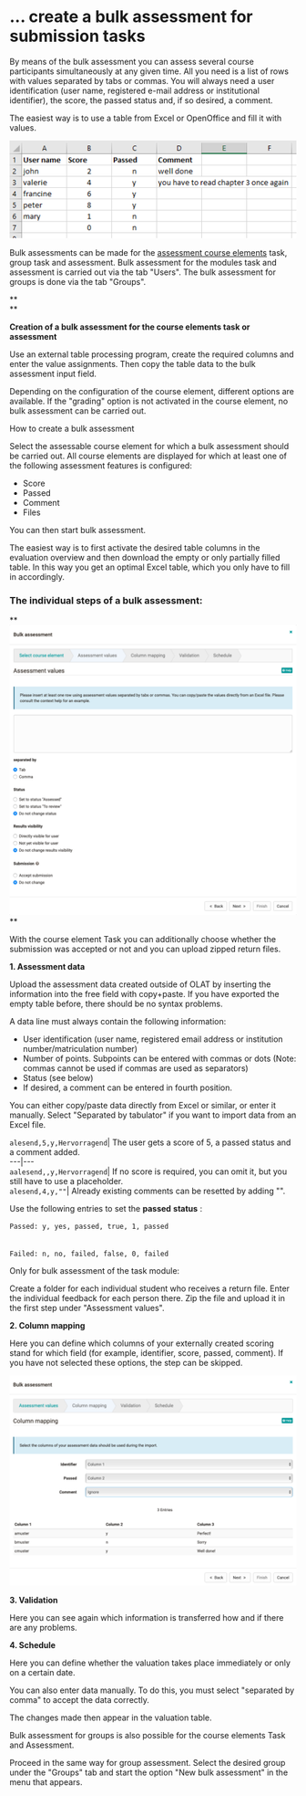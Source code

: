 # ... create a bulk assessment for submission tasks

By means of the bulk assessment you can assess several course participants
simultaneously at any given time. All you need is a list of rows with values
separated by tabs or commas. You will always need a user identification (user
name, registered e-mail address or institutional identifier), the score, the
passed status and, if so desired, a comment.

The easiest way is to use a table from Excel or OpenOffice and fill it with
values.

![](assets/bulk_assessment_excel.png)

Bulk assessments can be made for the [assessment course
elements](Assessment+of+course+modules.html) task, group task and assessment.
Bulk assessment for the modules task and assessment is carried out via the tab
"Users". The bulk assessment for groups is done via the tab "Groups".

 **  
**

 **Creation of a bulk assessment for the course elements task or assessment**

Use an external table processing program, create the required columns and
enter the value assignments. Then copy the table data to the bulk assessment
input field.

Depending on the configuration of the course element, different options are
available. If the "grading" option is not activated in the course element, no
bulk assessment can be carried out.

 How to create a bulk assessment

Select the assessable course element for which a bulk assessment should be
carried out. All course elements are displayed for which at least one of the
following assessment features is configured:

  * Score
  * Passed
  * Comment
  * Files

You can then start bulk assessment.

The easiest way is to first activate the desired table columns in the
evaluation overview and then download the empty or only partially filled
table. In this way you get an optimal Excel table, which you only have to fill
in accordingly.

###  **The individual steps of a bulk assessment:**

**![](assets/Bulk_assessment_EN.png)  
**

With the course element Task you can additionally choose whether the
submission was accepted or not and you can upload zipped return files.

  

 **1\. Assessment data**

Upload the assessment data created outside of OLAT by inserting the
information into the free field with copy+paste. If you have exported the
empty table before, there should be no syntax problems.

A data line must always contain the following information:

  * User identification (user name, registered email address or institution number/matriculation number)
  * Number of points. Subpoints can be entered with commas or dots (Note: commas cannot be used if commas are used as separators)
  * Status (see below)
  * If desired, a comment can be entered in fourth position.

You can either copy/paste data directly from Excel or similar, or enter it
manually. Select "Separated by tabulator" if you want to import data from an
Excel file.

`alesend,5,y,Hervorragend`| The user gets a score of 5, a passed status and a
comment added.  
---|---  
`aalesend,,y,Hervorragend`| If no score is required, you can omit it, but you
still have to use a placeholder.  
`alesend,4,y,""`| Already existing comments can be resetted by adding "".  
  
Use the following entries to set the **passed** **status** :

    
    
    Passed: y, yes, passed, true, 1, passed
    
    
    Failed: n, no, failed, false, 0, failed

  

Only for bulk assessment of the task module:

Create a folder for each individual student who receives a return file. Enter
the individual feedback for each person there. Zip the file and upload it in
the first step under "Assessment values".

 **2\. Column mapping**

Here you can define which columns of your externally created scoring stand for
which field (for example, identifier, score, passed, comment). If you have not
selected these options, the step can be skipped.

![](assets/BulkAssessment2_EN.png)

 **3\. Validation**

Here you can see again which information is transferred how and if there are
any problems.

 **4\. Schedule**

Here you can define whether the valuation takes place immediately or only on a
certain date.

You can also enter data manually. To do this, you must select "separated by
comma" to accept the data correctly.

The changes made then appear in the valuation table.

  

Bulk assessment for groups is also possible for the course elements Task and
Assessment.

Proceed in the same way for group assessment. Select the desired group under
the "Groups" tab and start the option "New bulk assessment" in the menu that
appears.

  

